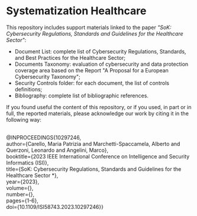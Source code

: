 # Systematization Healthcare
This repository includes support materials linked to the paper <i>"SoK: Cybersecurity Regulations, Standards and Guidelines for the Healthcare Sector"</i>:
<ul>
<li> Document List: complete list of Cybersecurity Regulations, Standards, and Best Practices for the Healthcare Sector;</li>
<li> Documents Taxonomy: evaluation of cybersecurity and data protection coverage area based on the Report "A Proposal for a European Cybersecurity Taxonomy";</li>
<li> Security Controls folder: for each document, the list of controls definitions;</li>
<li> Bibliography: complete list of bibliographic references. </li>
</ul>
If you found useful the content of this repository, or if you used,  in part  or in full, the reported materials, please acknowledge our work by citing it in the following way: <br>
<br>
<p>
@INPROCEEDINGS{10297246,<br>
  author={Carello, Maria Patrizia and Marchetti-Spaccamela, Alberto and Querzoni, Leonardo and Angelini, Marco},<br>
  booktitle={2023 IEEE International Conference on Intelligence and Security Informatics (ISI)}, <br>
  title={SoK: Cybersecurity Regulations, Standards and Guidelines for the Healthcare Sector *}, <br>
  year={2023},<br>
  volume={},<br>
  number={},<br>
  pages={1-6},<br>
  doi={10.1109/ISI58743.2023.10297246}}
</p>
   
